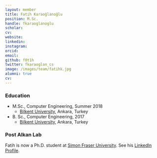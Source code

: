 ```yaml
---
layout: member
title: Fatih Karaoğlanoğlu
position: M.Sc. 
handle: fkaraoglanoglu
scholar: 
cv: 
website: 
linkedin: 
instagram:
orcid: 
email: 
github: f0t1h
twitter: fkaraoglan_cs
image: /images/team/fatihk.jpg
alumni: true
cv: 
---
```


### Education

- M.Sc., Computer Engineering, Summer 2018  
  - [Bilkent University](http://www.cs.bilkent.edu.tr/), Ankara, Turkey
- B. Sc., Computer Engineering, 2017  
  - [Bilkent University](http://www.cs.bilkent.edu.tr/), Ankara, Turkey

### Post Alkan Lab

Fatih is now a Ph.D. student at [Simon Fraser University](http://www.cs.bilkent.edu.tr). See his [LinkedIn Profile](https://www.linkedin.com/in/fatih-karao%C4%9Flano%C4%9Flu-10ab0194/).
